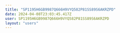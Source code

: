 ```yaml
---
title: "SP1195H6GB9987Q666H9VYQ582P81SS89S6AKRZPD"
date: 2024-04-08T23:03:45.417Z
user: SP1195H6GB9987Q666H9VYQ582P81SS89S6AKRZPD
layout: "users"
---
```

    